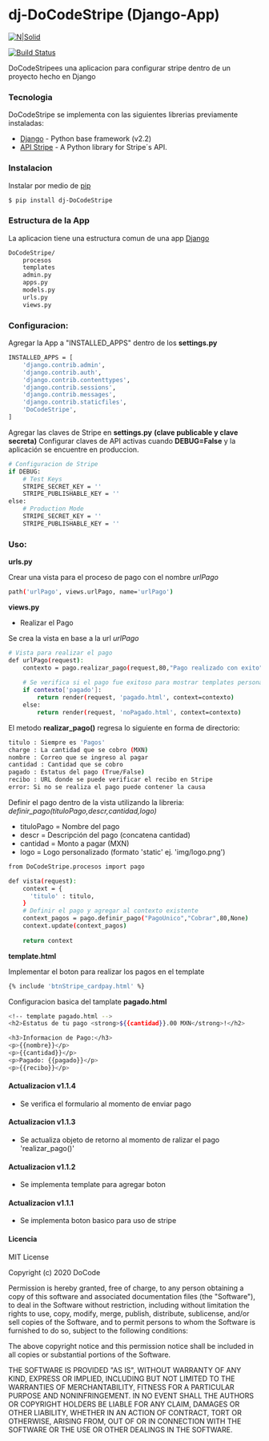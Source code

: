 # dj-DoCodeStripe (Django-App)

[![N|Solid](https://docode.com.mx/img/poweredbydocode.png)](https://docode.com.mx/)

[![Build Status](https://travis-ci.org/joemccann/dillinger.svg?branch=master)](https://travis-ci.org/joemccann/dillinger)

DoCodeStripees una aplicacion para configurar stripe dentro de un proyecto hecho en Django

### Tecnologia

DoCodeStripe se implementa con las siguientes librerias previamente instaladas:

* [Django](https://www.djangoproject.com/) - Python base framework (v2.2)
* [API Stripe](https://pypi.org/project/stripe/) - A Python library for Stripe´s API.

### Instalacion

Instalar por medio de [pip](https://pypi.org/project/pip/)

```sh
$ pip install dj-DoCodeStripe
```
### Estructura de la App
La aplicacion tiene una estructura comun de una app [Django](https://www.djangoproject.com/)
```sh
DoCodeStripe/
    procesos
    templates
    admin.py
    apps.py
    models.py
    urls.py
    views.py
```

### Configuracion:

Agregar la App a "INSTALLED_APPS" dentro de los **settings.py**
```sh
INSTALLED_APPS = [
    'django.contrib.admin',
    'django.contrib.auth',
    'django.contrib.contenttypes',
    'django.contrib.sessions',
    'django.contrib.messages',
    'django.contrib.staticfiles',
    'DoCodeStripe',
]
```

Agregar las claves de Stripe en **settings.py** **(clave publicable y clave secreta)**
Configurar claves de API activas cuando **DEBUG=False** y la aplicación se encuentre en produccion.

```sh
# Configuracion de Stripe
if DEBUG:
    # Test Keys
    STRIPE_SECRET_KEY = ''
    STRIPE_PUBLISHABLE_KEY = ''
else:
    # Production Mode
    STRIPE_SECRET_KEY = ''
    STRIPE_PUBLISHABLE_KEY = ''
```

### Uso:

**urls.py**

Crear una vista para el proceso de pago con el nombre *urlPago*
```sh
path('urlPago', views.urlPago, name='urlPago')
```

**views.py**
* Realizar el Pago

Se crea la vista en base a la url *urlPago*
```sh
# Vista para realizar el pago
def urlPago(request):
    contexto = pago.realizar_pago(request,80,"Pago realizado con exito")
    
    # Se verifica si el pago fue exitoso para mostrar templates personalizados
    if contexto['pagado']:
        return render(request, 'pagado.html', context=contexto)
    else:
        return render(request, 'noPagado.html', context=contexto)
```

El metodo **realizar_pago()** regresa lo siguiente en forma de directorio:
```sh
titulo : Siempre es 'Pagos'
charge : La cantidad que se cobro (MXN)
nombre : Correo que se ingreso al pagar
cantidad : Cantidad que se cobro
pagado : Estatus del pago (True/False)
recibo : URL donde se puede verificar el recibo en Stripe
error: Si no se realiza el pago puede contener la causa
```

Definir el pago dentro de la vista utilizando la libreria:
*definir_pago(tituloPago,descr,cantidad,logo)*
* tituloPago = Nombre del pago
* descr = Descripción del pago (concatena cantidad)
* cantidad = Monto a pagar (MXN)
* logo = Logo personalizado (formato 'static' ej. 'img/logo.png')

```sh
from DoCodeStripe.procesos import pago

def vista(request):
    context = {
      'titulo' : titulo,
    }
    # Definir el pago y agregar al contexto existente
    context_pagos = pago.definir_pago("PagoUnico","Cobrar",80,None)
    context.update(context_pagos)
    
    return context
```

**template.html**

Implementar el boton para realizar los pagos en el template
```sh
{% include 'btnStripe_cardpay.html' %}
```

Configuracion basica del tamplate **pagado.html**
```sh
<!-- template pagado.html -->
<h2>Estatus de tu pago <strong>${{cantidad}}.00 MXN</strong>!</h2>

<h3>Informacion de Pago:</h3>
<p>{{nombre}}</p>
<p>{{cantidad}}</p>
<p>Pagado: {{pagado}}</p>
<p>{{recibo}}</p>
```

#### Actualizacion v1.1.4
* Se verifica el formulario al momento de enviar pago

#### Actualizacion v1.1.3
* Se actualiza objeto de retorno al momento de ralizar el pago 'realizar_pago()'

#### Actualizacion v1.1.2
* Se implementa template para agregar boton

#### Actualizacion v1.1.1

- Se implementa boton basico para uso de stripe


#### Licencia

MIT License

Copyright (c) 2020 DoCode

Permission is hereby granted, free of charge, to any person obtaining a copy
of this software and associated documentation files (the "Software"), to deal
in the Software without restriction, including without limitation the rights
to use, copy, modify, merge, publish, distribute, sublicense, and/or sell
copies of the Software, and to permit persons to whom the Software is
furnished to do so, subject to the following conditions:

The above copyright notice and this permission notice shall be included in all
copies or substantial portions of the Software.

THE SOFTWARE IS PROVIDED "AS IS", WITHOUT WARRANTY OF ANY KIND, EXPRESS OR
IMPLIED, INCLUDING BUT NOT LIMITED TO THE WARRANTIES OF MERCHANTABILITY,
FITNESS FOR A PARTICULAR PURPOSE AND NONINFRINGEMENT. IN NO EVENT SHALL THE
AUTHORS OR COPYRIGHT HOLDERS BE LIABLE FOR ANY CLAIM, DAMAGES OR OTHER
LIABILITY, WHETHER IN AN ACTION OF CONTRACT, TORT OR OTHERWISE, ARISING FROM,
OUT OF OR IN CONNECTION WITH THE SOFTWARE OR THE USE OR OTHER DEALINGS IN THE
SOFTWARE.